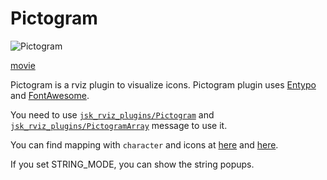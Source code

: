 # Pictogram
![Pictogram](images/pictogram.png)

[movie](https://www.youtube.com/watch?v=AJe1uQupsUE)

Pictogram is a rviz plugin to visualize icons.
Pictogram plugin uses [Entypo](http://entypo.com/) and [FontAwesome](https://fontawesome.com/).

You need to use [`jsk_rviz_plugins/Pictogram`](http://docs.ros.org/indigo/api/jsk_rviz_plugins/html/msg/Pictogram.html) and
[`jsk_rviz_plugins/PictogramArray`](http://docs.ros.org/indigo/api/jsk_rviz_plugins/html/msg/PictogramArray.html) message to use it.

You can find mapping with `character` and icons at [here](https://fontawesome.com/v5/search?m=free) and [here](http://web.archive.org/web/20140912210715/http://entypo.com/characters/).

If you set STRING_MODE, you can show the string popups.
